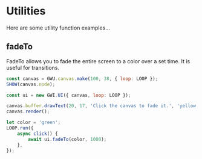 # Utilities

Here are some utility function examples...

## fadeTo

FadeTo allows you to fade the entire screen to a color over a set time. It is useful for transitions.

```js
const canvas = GWU.canvas.make(100, 38, { loop: LOOP });
SHOW(canvas.node);

const ui = new GWI.UI({ canvas, loop: LOOP });

canvas.buffer.drawText(20, 17, 'Click the canvas to fade it.', 'yellow');
canvas.render();

let color = 'green';
LOOP.run({
    async click() {
        await ui.fadeTo(color, 1000);
    },
});
```
